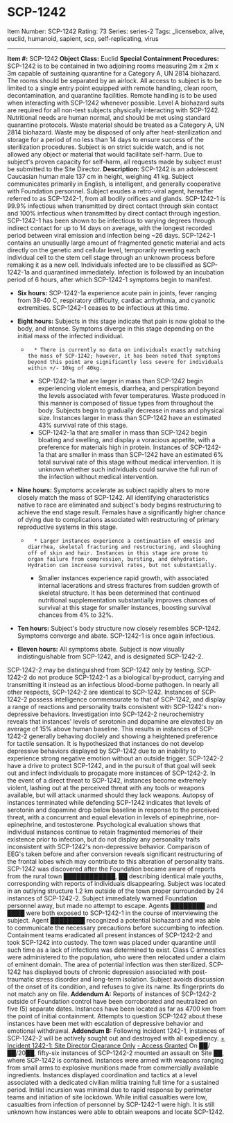 # SCP-1242
Item Number: SCP-1242
Rating: 73
Series: series-2
Tags: _licensebox, alive, euclid, humanoid, sapient, scp, self-replicating, virus

---

**Item #:** SCP-1242
**Object Class:** Euclid
**Special Containment Procedures:** SCP-1242 is to be contained in two adjoining rooms measuring 2m x 2m x 3m capable of sustaining quarantine for a Category A, UN 2814 biohazard. The rooms should be separated by an airlock. All access to subject is to be limited to a single entry point equipped with remote handling, clean room, decontamination, and quarantine facilities. Remote handling is to be used when interacting with SCP-1242 whenever possible. Level A biohazard suits are required for all non-test subjects physically interacting with SCP-1242.
Nutritional needs are human normal, and should be met using standard quarantine protocols. Waste material should be treated as a Category A, UN 2814 biohazard. Waste may be disposed of only after heat-sterilization and storage for a period of no less than 14 days to ensure success of the sterilization procedures.
Subject is on strict suicide watch, and is not allowed any object or material that would facilitate self-harm. Due to subject's proven capacity for self-harm, all requests made by subject must be submitted to the Site Director.
**Description:** SCP-1242 is an adolescent Caucasian human male 137 cm in height, weighing 41 kg. Subject communicates primarily in English, is intelligent, and generally cooperative with Foundation personnel.
Subject exudes a retro-viral agent, hereafter referred to as SCP-1242-1, from all bodily orifices and glands. SCP-1242-1 is 99.9% infectious when transmitted by direct contact through skin contact and 100% infectious when transmitted by direct contact through ingestion. SCP-1242-1 has been shown to be infectious to varying degrees through indirect contact for up to 14 days on average, with the longest recorded period between viral emission and infection being ~26 days.
SCP-1242-1 contains an unusually large amount of fragmented genetic material and acts directly on the genetic and cellular level, temporarily reverting each individual cell to the stem cell stage through an unknown process before remaking it as a new cell. Individuals infected are to be classified as SCP-1242-1a and quarantined immediately. Infection is followed by an incubation period of 6 hours, after which SCP-1242-1 symptoms begin to manifest.
  * **Six hours:** SCP-1242-1a experience acute pain in joints, fever ranging from 38-40 C, respiratory difficulty, cardiac arrhythmia, and cyanotic extremities. SCP-1242-1 ceases to be infectious at this time.

  * **Eight hours:** Subjects in this stage indicate that pain is now global to the body, and intense. Symptoms diverge in this stage depending on the initial mass of the infected individual. 
    *       * There is currently no data on individuals exactly matching the mass of SCP-1242; however, it has been noted that symptoms beyond this point are significantly less severe for individuals within +/- 10kg of 40kg.
      * SCP-1242-1a that are larger in mass than SCP-1242 begin experiencing violent emesis, diarrhea, and perspiration beyond the levels associated with fever temperatures. Waste produced in this manner is composed of tissue types from throughout the body. Subjects begin to gradually decrease in mass and physical size. Instances larger in mass than SCP-1242 have an estimated 43% survival rate of this stage.
      * SCP-1242-1a that are smaller in mass than SCP-1242 begin bloating and swelling, and display a voracious appetite, with a preference for materials high in protein. Instances of SCP-1242-1a that are smaller in mass than SCP-1242 have an estimated 6% total survival rate of this stage without medical intervention. It is unknown whether such individuals could survive the full run of the infection without medical intervention.

  * **Nine hours:** Symptoms accelerate as subject rapidly alters to more closely match the mass of SCP-1242. All identifying characteristics native to race are eliminated and subject's body begins restructuring to achieve the end stage result. Females have a significantly higher chance of dying due to complications associated with restructuring of primary reproductive systems in this stage. 
    *       * Larger instances experience a continuation of emesis and diarrhea, skeletal fracturing and restructuring, and sloughing off of skin and hair. Instances in this stage are prone to organ failure from compression, bursting, and dehydration. Hydration can increase survival rates, but not substantially.
      * Smaller instances experience rapid growth, with associated internal lacerations and stress fractures from sudden growth of skeletal structure. It has been determined that continued nutritional supplementation substantially improves chances of survival at this stage for smaller instances, boosting survival chances from 4% to 32%.

  * **Ten hours:** Subject's body structure now closely resembles SCP-1242. Symptoms converge and abate. SCP-1242-1 is once again infectious.

  * **Eleven hours:** All symptoms abate. Subject is now visually indistinguishable from SCP-1242, and is designated SCP-1242-2.

SCP-1242-2 may be distinguished from SCP-1242 only by testing. SCP-1242-2 do not produce SCP-1242-1 as a biological by-product, carrying and transmitting it instead as an infectious blood-borne pathogen. In nearly all other respects, SCP-1242-2 are identical to SCP-1242.
Instances of SCP-1242-2 possess intelligence commensurate to that of SCP-1242, and display a range of reactions and personality traits consistent with SCP-1242's non-depressive behaviors. Investigation into SCP-1242-2 neurochemistry reveals that instances' levels of serotonin and dopamine are elevated by an average of 15% above human baseline. This results in instances of SCP-1242-2 generally behaving docilely and showing a heightened preference for tactile sensation. It is hypothesized that instances do not develop depressive behaviors displayed by SCP-1242 due to an inability to experience strong negative emotion without an outside trigger.
SCP-1242-2 have a drive to protect SCP-1242, and in the pursuit of that goal will seek out and infect individuals to propagate more instances of SCP-1242-2. In the event of a direct threat to SCP-1242, instances become extremely violent, lashing out at the perceived threat with any tools or weapons available, but will attack unarmed should they lack weapons. Autopsy of instances terminated while defending SCP-1242 indicates that levels of serotonin and dopamine drop below baseline in response to the perceived threat, with a concurrent and equal elevation in levels of epinephrine, nor-epinephrine, and testosterone.
Psychological evaluation shows that individual instances continue to retain fragmented memories of their existence prior to infection, but do not display any personality traits inconsistent with SCP-1242's non-depressive behavior. Comparison of EEG's taken before and after conversion reveals significant restructuring of the frontal lobes which may contribute to this alteration of personality traits.
SCP-1242 was discovered after the Foundation became aware of reports from the rural town ████████████, ██ describing identical male youths, corresponding with reports of individuals disappearing.
Subject was located in an outlying structure 1.2 km outside of the town proper surrounded by 24 instances of SCP-1242-2. Subject immediately warned Foundation personnel away, but made no attempt to escape. Agents ████████ and ████ were both exposed to SCP-1242-1 in the course of interviewing the subject. Agent ████████ recognized a potential biohazard and was able to communicate the necessary precautions before succumbing to infection.
Containment teams eradicated all present instances of SCP-1242-2 and took SCP-1242 into custody. The town was placed under quarantine until such time as a lack of infections was determined to exist. Class C amnestics were administered to the population, who were then relocated under a claim of eminent domain. The area of potential infection was then sterilized.
SCP-1242 has displayed bouts of chronic depression associated with post-traumatic stress disorder and long-term isolation. Subject avoids discussion of the onset of its condition, and refuses to give its name. Its fingerprints do not match any on file.
**Addendum A:** Reports of instances of SCP-1242-2 outside of Foundation control have been corroborated and neutralized on five (5) separate dates. Instances have been located as far as 4700 km from the point of initial containment. Attempts to question SCP-1242 about these instances have been met with escalation of depressive behavior and emotional withdrawal.
**Addendum B:** Following Incident 1242-1, instances of SCP-1242-2 will be actively sought out and destroyed with all expediency.
[\+ Incident 1242-1: Site Director Clearance Only](javascript:;)
[\- Access Granted](javascript:;)
On ██/██/20██, fifty-six instances of SCP-1242-2 mounted an assault on Site ██, where SCP-1242 is contained. Instances were armed with weapons ranging from small arms to explosive munitions made from commercially available ingredients. Instances displayed coordination and tactics at a level associated with a dedicated civilian militia training full time for a sustained period. Initial incursion was minimal due to rapid response by perimeter teams and initiation of site lockdown.
While initial casualties were low, casualties from infection of personnel by SCP-1242-1 were high. It is still unknown how instances were able to obtain weapons and locate SCP-1242.